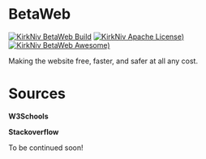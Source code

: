 # BetaWeb

[![KirkNiv BetaWeb Build](https://img.shields.io/teamcity/http/teamcity.jetbrains.com/s/bt345.svg?maxAge=2592000)]()
[![KirkNiv Apache License)](https://img.shields.io/badge/license-Apache%20v2-green.svg)]()
[![KirkNiv BetaWeb Awesome)](https://img.shields.io/badge/Certified-Awesome-blue.svg)]()

Making the website free, faster, and safer at all any cost.

# Sources

<b> W3Schools </b>

<b> Stackoverflow </b>

To be continued soon!
